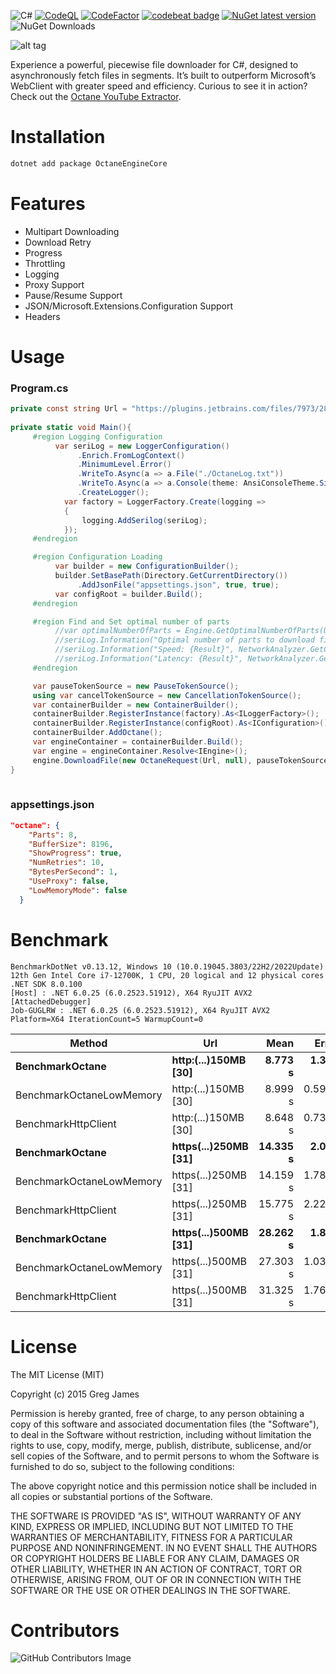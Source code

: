 ![C#](https://github.com/gregyjames/OctaneDownloader/actions/workflows/dotnet.yml/badge.svg)
[![CodeQL](https://github.com/gregyjames/OctaneDownloader/actions/workflows/codeql-analysis.yml/badge.svg?branch=master)](https://github.com/gregyjames/OctaneDownloader/actions/workflows/codeql-analysis.yml)
[![CodeFactor](https://www.codefactor.io/repository/github/gregyjames/octanedownloader/badge)](https://www.codefactor.io/repository/github/gregyjames/octanedownloader)
[![codebeat badge](https://codebeat.co/badges/9154fd6f-ac4b-4f00-8910-66488582efcd)](https://codebeat.co/projects/github-com-gregyjames-octanedownloader-master)
[![NuGet latest version](https://badgen.net/nuget/v/OctaneEngineCore)](https://www.nuget.org/packages/OctaneEngineCore)
![NuGet Downloads](https://img.shields.io/nuget/dt/OctaneEngineCore)

![alt tag](https://image.ibb.co/h2tK8v/Untitled_1.png)


Experience a powerful, piecewise file downloader for C#, designed to asynchronously fetch files in segments. It’s built to outperform Microsoft’s WebClient with greater speed and efficiency. Curious to see it in action? Check out the [Octane YouTube Extractor](https://github.com/gregyjames/OCTANE-YoutubeExtractor).

# Installation
```sh
dotnet add package OctaneEngineCore
```

# Features
* Multipart Downloading
* Download Retry
* Progress
* Throttling
* Logging
* Proxy Support
* Pause/Resume Support
* JSON/Microsoft.Extensions.Configuration Support
* Headers

# Usage
### Program.cs
```csharp
private const string Url = "https://plugins.jetbrains.com/files/7973/281233/sonarlint-intellij-7.4.0.60471.zip?updateId=281233&pluginId=7973&family=INTELLIJ";
        
private static void Main(){
     #region Logging Configuration
          var seriLog = new LoggerConfiguration()
               .Enrich.FromLogContext()
               .MinimumLevel.Error()
               .WriteTo.Async(a => a.File("./OctaneLog.txt"))
               .WriteTo.Async(a => a.Console(theme: AnsiConsoleTheme.Sixteen))
               .CreateLogger();
            var factory = LoggerFactory.Create(logging =>
            {
                logging.AddSerilog(seriLog);
            });
     #endregion

     #region Configuration Loading
          var builder = new ConfigurationBuilder();
          builder.SetBasePath(Directory.GetCurrentDirectory())
               .AddJsonFile("appsettings.json", true, true);
          var configRoot = builder.Build();
     #endregion

     #region Find and Set optimal number of parts
          //var optimalNumberOfParts = Engine.GetOptimalNumberOfParts(Url).Result;
          //seriLog.Information("Optimal number of parts to download file: {OptimalNumberOfParts}", optimalNumberOfParts);
          //seriLog.Information("Speed: {Result}", NetworkAnalyzer.GetCurrentNetworkSpeed().Result);
          //seriLog.Information("Latency: {Result}", NetworkAnalyzer.GetCurrentNetworkLatency().Result);
     #endregion

     var pauseTokenSource = new PauseTokenSource();
     using var cancelTokenSource = new CancellationTokenSource();
     var containerBuilder = new ContainerBuilder();
     containerBuilder.RegisterInstance(factory).As<ILoggerFactory>();
     containerBuilder.RegisterInstance(configRoot).As<IConfiguration>();
     containerBuilder.AddOctane();
     var engineContainer = containerBuilder.Build();
     var engine = engineContainer.Resolve<IEngine>();
     engine.DownloadFile(new OctaneRequest(Url, null), pauseTokenSource, cancelTokenSource).Wait();
}
        
```

### appsettings.json
```json
"octane": {
    "Parts": 8,
    "BufferSize": 8196,
    "ShowProgress": true,
    "NumRetries": 10,
    "BytesPerSecond": 1,
    "UseProxy": false,
    "LowMemoryMode": false
  }
```
# Benchmark

```
BenchmarkDotNet v0.13.12, Windows 10 (10.0.19045.3803/22H2/2022Update)
12th Gen Intel Core i7-12700K, 1 CPU, 20 logical and 12 physical cores
.NET SDK 8.0.100
[Host] : .NET 6.0.25 (6.0.2523.51912), X64 RyuJIT AVX2 [AttachedDebugger]
Job-GUGLRW : .NET 6.0.25 (6.0.2523.51912), X64 RyuJIT AVX2
Platform=X64 IterationCount=5 WarmupCount=0
```

| Method | Url | Mean | Error | StdDev |
|------------------------- |--------------------- |---------:|--------:|---------:|
| **BenchmarkOctane** | **http:(...)150MB [30]** | **8.773 s** | **1.321 s** | **0.3430 s** |
| BenchmarkOctaneLowMemory | http:(...)150MB [30] | 8.999 s | 0.5978 s | 0.0925 s |
| BenchmarkHttpClient | http:(...)150MB [30] | 8.648 s | 0.7375 s | 0.1915 s |
| **BenchmarkOctane** | **https(...)250MB [31]** | **14.335 s** | **2.095 s** | **0.5440 s** |
| BenchmarkOctaneLowMemory | https(...)250MB [31] | 14.159 s | 1.7879 s | 0.4643 s |
| BenchmarkHttpClient | https(...)250MB [31] | 15.775 s | 2.2267 s | 0.3446 s |
| **BenchmarkOctane** | **https(...)500MB [31]** | **28.262 s** | **1.876 s** | **0.2904 s** |
| BenchmarkOctaneLowMemory | https(...)500MB [31] | 27.303 s | 1.0371 s | 0.2693 s |
| BenchmarkHttpClient | https(...)500MB [31] | 31.325 s | 1.7619 s | 0.2727 s |

# License
The MIT License (MIT)

Copyright (c) 2015 Greg James

Permission is hereby granted, free of charge, to any person obtaining a copy
of this software and associated documentation files (the "Software"), to deal
in the Software without restriction, including without limitation the rights
to use, copy, modify, merge, publish, distribute, sublicense, and/or sell
copies of the Software, and to permit persons to whom the Software is
furnished to do so, subject to the following conditions:

The above copyright notice and this permission notice shall be included in all
copies or substantial portions of the Software.

THE SOFTWARE IS PROVIDED "AS IS", WITHOUT WARRANTY OF ANY KIND, EXPRESS OR
IMPLIED, INCLUDING BUT NOT LIMITED TO THE WARRANTIES OF MERCHANTABILITY,
FITNESS FOR A PARTICULAR PURPOSE AND NONINFRINGEMENT. IN NO EVENT SHALL THE
AUTHORS OR COPYRIGHT HOLDERS BE LIABLE FOR ANY CLAIM, DAMAGES OR OTHER
LIABILITY, WHETHER IN AN ACTION OF CONTRACT, TORT OR OTHERWISE, ARISING FROM,
OUT OF OR IN CONNECTION WITH THE SOFTWARE OR THE USE OR OTHER DEALINGS IN THE
SOFTWARE.

# Contributors
![GitHub Contributors Image](https://contrib.rocks/image?repo=gregyjames/OctaneDownloader)

